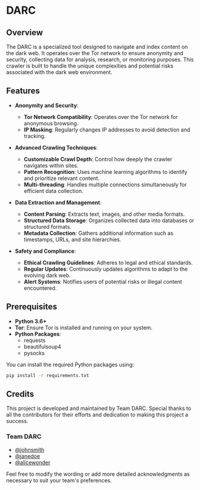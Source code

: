 # DARC

## Overview
The DARC is a specialized tool designed to navigate and index content on the dark web. It operates over the Tor network to ensure anonymity and security, collecting data for analysis, research, or monitoring purposes. This crawler is built to handle the unique complexities and potential risks associated with the dark web environment.

## Features

- **Anonymity and Security**:
  - **Tor Network Compatibility**: Operates over the Tor network for anonymous browsing.
  - **IP Masking**: Regularly changes IP addresses to avoid detection and tracking.

- **Advanced Crawling Techniques**:
  - **Customizable Crawl Depth**: Control how deeply the crawler navigates within sites.
  - **Pattern Recognition**: Uses machine learning algorithms to identify and prioritize relevant content.
  - **Multi-threading**: Handles multiple connections simultaneously for efficient data collection.

- **Data Extraction and Management**:
  - **Content Parsing**: Extracts text, images, and other media formats.
  - **Structured Data Storage**: Organizes collected data into databases or structured formats.
  - **Metadata Collection**: Gathers additional information such as timestamps, URLs, and site hierarchies.

- **Safety and Compliance**:
  - **Ethical Crawling Guidelines**: Adheres to legal and ethical standards.
  - **Regular Updates**: Continuously updates algorithms to adapt to the evolving dark web.
  - **Alert Systems**: Notifies users of potential risks or illegal content encountered.

## Prerequisites

- **Python 3.6+**
- **Tor**: Ensure Tor is installed and running on your system.
- **Python Packages**:
  - requests
  - beautifulsoup4
  - pysocks

You can install the required Python packages using:

```sh
pip install -r requirements.txt
```



## Credits
This project is developed and maintained by Team DARC. Special thanks to all the contributors for their efforts and dedication to making this project a success.

### Team DARC
- [@johnsmith](https://github.com/johnsmith)
- [@janedoe](https://github.com/janedoe)
- [@alicewonder](https://github.com/alicewonder)


Feel free to modify the wording or add more detailed acknowledgments as necessary to suit your team's preferences.
